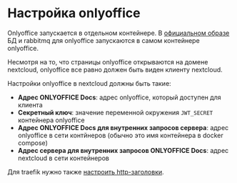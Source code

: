 # Настройка onlyoffice

Onlyoffice запускается в отдельном контейнере. В
[официальном образе](https://hub.docker.com/r/onlyoffice/documentserver)
БД и rabbitmq для onlyoffice запускаются в самом контейнере onlyoffice.

Несмотря на то, что страницы onlyoffice открываются на домене nextcloud,
onlyoffice все равно должен быть виден клиенту nextcloud.

Настройки onlyoffice в nextcloud должны быть такие:

- **Адрес ONLYOFFICE Docs**: адрес onlyoffice, который доступен для клиента
- **Секретный ключ**: значение переменной окружения ``JWT_SECRET`` контейнера onlyoffice
- **Адрес ONLYOFFICE Docs для внутренних запросов сервера**: адрес onlyoffice в сети контйнеров
  (обычно это имя контейнера в docker compose)
- **Адрес сервера для внутренних запросов ONLYOFFICE Docs**: адрес nextcloud в сети контейнеров

Для traefik нужно также
[настроить http-заголовки](https://forum.onlyoffice.com/t/adding-documentserver-to-existing-traefik-proxy-works-halfway-but-cannot-open-documents/3239/12).
